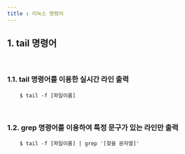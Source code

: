 ```yaml
---
title : 리눅스 명령어
---
```


## 1. tail 명령어

<br>

### 1.1. tail 명령어를 이용한 실시간 라인 출력

~~~
	$ tail -f [파일이름]
~~~

<br>

### 1.2. grep 명령어를 이용하여 특정 문구가 있는 라인만 출력

```
	$ tail -f [파일이름] | grep '[찾을 문자열]'
```
